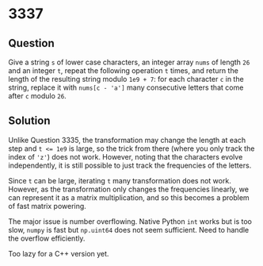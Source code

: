 # 3337

## Question

Give a string `s` of lower case characters, an integer array `nums` of length `26` and an integer `t`, repeat the following operation `t` times, and return the length of the resulting string modulo `1e9 + 7`: 
for each character `c` in the string, replace it with `nums[c - 'a']` many consecutive letters that come after `c` modulo `26`.

## Solution

Unlike Question 3335, the transformation may change the length at each step and `t <= 1e9` is large, so the trick from there (where you only track the index of `'z'`) does not work. However, noting that the characters evolve independently, it is still possible to just track the frequencies of the letters.

Since `t` can be large, iterating `t` many transformation does not work. However, as the transformation only changes the frequencies linearly, we can represent it as a matrix multiplication, and so this becomes a problem of fast matrix powering.

The major issue is number overflowing. Native Python `int` works but is too slow, `numpy` is fast but `np.uint64` does not seem sufficient. Need to handle the overflow efficiently.

Too lazy for a C++ version yet.

